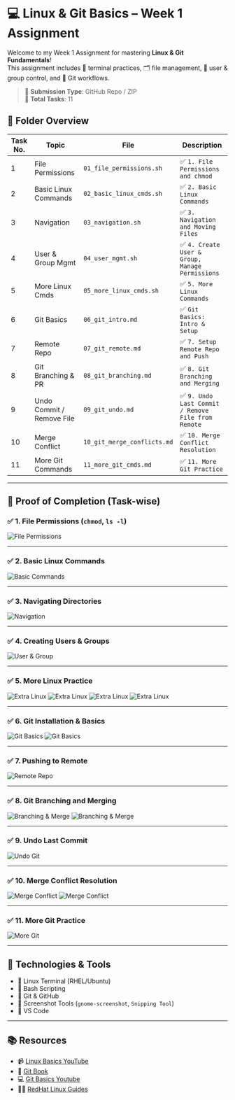 # 💻 Linux & Git Basics – Week 1 Assignment

Welcome to my Week 1 Assignment for mastering **Linux & Git Fundamentals**!  
This assignment includes 🔧 terminal practices, 🗂️ file management, 👥 user & group control, and 🌿 Git workflows.

> 🎯 **Submission Type**: GitHub Repo / ZIP  
> 📁 **Total Tasks**: 11

## 📂 Folder Overview

| Task No. | Topic                     | File                        | Description                                        |
| -------- | ------------------------- | --------------------------- | -------------------------------------------------- |
| 1        | File Permissions          | `01_file_permissions.sh`    | ✅ `1. File Permissions and chmod`                 |
| 2        | Basic Linux Commands      | `02_basic_linux_cmds.sh`    | ✅ `2. Basic Linux Commands`                       |
| 3        | Navigation                | `03_navigation.sh`          | ✅ `3. Navigation and Moving Files`                |
| 4        | User & Group Mgmt         | `04_user_mgmt.sh`           | ✅ `4. Create User & Group, Manage Permissions`    |
| 5        | More Linux Cmds           | `05_more_linux_cmds.sh`     | ✅ `5. More Linux Commands`                        |
| 6        | Git Basics                | `06_git_intro.md`           | ✅ `Git Basics: Intro & Setup`                     |
| 7        | Remote Repo               | `07_git_remote.md`          | ✅ `7. Setup Remote Repo and Push`                 |
| 8        | Git Branching & PR        | `08_git_branching.md`       | ✅ `8. Git Branching and Merging`                  |
| 9        | Undo Commit / Remove File | `09_git_undo.md`            | ✅ `9. Undo Last Commit / Remove File from Remote` |
| 10       | Merge Conflict            | `10_git_merge_conflicts.md` | ✅ `10. Merge Conflict Resolution`                 |
| 11       | More Git Commands         | `11_more_git_cmds.md`       | ✅ `11. More Git Practice`                         |

---

## 📸 Proof of Completion (Task-wise)

### ✅ 1. File Permissions (`chmod`, `ls -l`)

![File Permissions](assets/Task1.png)

---

### ✅ 2. Basic Linux Commands

![Basic Commands](assets/Task2.png)

---

### ✅ 3. Navigating Directories

![Navigation](assets/Task3.png)

---

### ✅ 4. Creating Users & Groups

![User & Group](assets/Task4.png)

---

### ✅ 5. More Linux Practice

![Extra Linux](<assets/Task5(1).png>)
![Extra Linux](<assets/Task5(2).png>)
![Extra Linux](<assets/Task5(3).png>)
![Extra Linux](<assets/Task5(4).png>)

---

### ✅ 6. Git Installation & Basics

![Git Basics](assets/Task6(1).png)
![Git Basics](assets/Task6(2).png)

---

### ✅ 7. Pushing to Remote

![Remote Repo](assets/Task7.png)

---

### ✅ 8. Git Branching and Merging

![Branching & Merge](assets/Task8(1).png)
![Branching & Merge](assets/Task8(2).png)


---

### ✅ 9. Undo Last Commit

![Undo Git](assets/Task9.png)

---

### ✅ 10. Merge Conflict Resolution

![Merge Conflict](assets/Task10(1).png)
![Merge Conflict](assets/Task10(2).png)

---

### ✅ 11. More Git Practice

![More Git](assets/Task11.png)

---

## 🚀 Technologies & Tools

- 🐧 Linux Terminal (RHEL/Ubuntu)
- 🔧 Bash Scripting
- 🌿 Git & GitHub
- 📸 Screenshot Tools (`gnome-screenshot`, `Snipping Tool`)
- 📂 VS Code

---

## 📚 Resources

- 📹 [Linux Basics YouTube](https://www.youtube.com/watch?v=iwolPf6kN-k)
- 📘 [Git Book](https://git-scm.com/book/en/v2)
- 💻 [Git Basics Youtube](https://git-scm.com/book/en/v2)
- 🧑‍💻 [RedHat Linux Guides](https://git-scm.com/book/en/v2)
